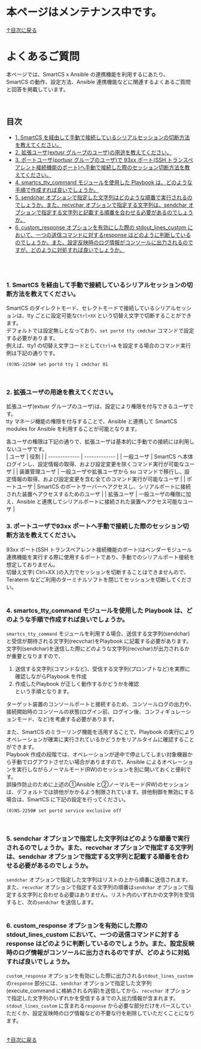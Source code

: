 # 本ページはメンテナンス中です。

[↑目次に戻る](./README.md)
<br>
# よくあるご質問

本ページでは、SmartCS x Ansible の連携機能を利用するにあたり、  
SmartCS の動作、設定方法、Ansible 連携機能などに関連するよくあるご質問と回答を掲載しています。  

<br>

## 目次
- [1. SmartCS を経由して手動で接続しているシリアルセッションの切断方法を教えてください。](./faq.md#1-smartcs-を経由して手動で接続しているシリアルセッションの切断方法を教えてください)
- [2. 拡張ユーザ(extusr グループのユーザ)の用途を教えてください。](./faq.md#2-拡張ユーザの用途を教えてください)
- [3. ポートユーザ(portusr グループのユーザ)で 93xx ポート(SSH トランスペアレント接続機能のポート)へ手動で接続した際のセッション切断方法を教えてください。](./faq.md#3-ポートユーザで93xx-ポートへ手動で接続した際のセッション切断方法を教えてください)
- [4. smartcs_tty_command モジュールを使用した Playbook は、どのような手順で作成すれば良いでしょうか。](./faq.md#4-smartcs_tty_command-モジュールを使用した-Playbook-はどのような手順で作成すれば良いでしょうか)
- [5. sendchar オプションで指定した文字列はどのような順番で実行されるのでしょうか。また、recvchar オプションで指定する文字列は、sendchar オプションで指定する文字列と記載する順番を合わせる必要があるのでしょうか。](./faq.md#5-sendchar-オプションで指定した文字列はどのような順番で実行されるのでしょうかまたrecvchar-オプションで指定する文字列はsendchar-オプションで指定する文字列と記載する順番を合わせる必要があるのでしょうか)
- [6. custom_response オプションを有効にした際の stdout_lines_custom において、一つの送信コマンドに対するresponse はどのように判断しているのでしょうか。また、設定反映時のログ情報がコンソールに出力されるのですが、どのように対処すれば良いでしょうか。](./faq.md#6-custom_response-オプションを有効にした際の-stdout_lines_custom-において一つの送信コマンドに対するresponse-はどのように判断しているのでしょうかまた設定反映時のログ情報がコンソールに出力されるのですがどのように対処すれば良いでしょうか)

<br>
<br>

### 1. SmartCS を経由して手動で接続しているシリアルセッションの切断方法を教えてください。
SmartCS のダイレクトモード、セレクトモードで接続しているシリアルセッションは、tty ごとに設定可能な`Ctrl+XX` という切替え文字で切断することができます。  
デフォルトでは設定無しとなっており、`set portd tty cmdchar` コマンドで設定する必要があります。  
例えば、tty1 の切替え文字コードとして`Ctrl+A` を設定する場合のコマンド実行例は下記の通りです。  
```
(0)NS-2250# set portd tty 1 cmdchar 01
```
<br>

### 2. 拡張ユーザの用途を教えてください。
拡張ユーザ(extusr グループのユーザ)は、設定により権限を付与できるユーザです。  
tty マネージ機能の権限を付与することで、Ansible と連携して SmartCS modules for Ansible を利用することが可能となります。  

各ユーザの権限は下記の通りで、拡張ユーザは基本的に手動での接続には利用しないユーザです。  
| ユーザ | 役割 |
| ------------- | ------------- |
| 一般ユーザ | SmartCS へ本体ログインし、設定情報の取得、および設定変更を除くコマンド実行が可能なユーザ |
| 装置管理ユーザ | 一般ユーザや拡張ユーザから su コマンドで移行し、設定情報の取得、および設定変更を含む全てのコマンド実行が可能なユーザ  |
| ポートユーザ | SmartCS のポートサーバーへアクセスし、シリアルポートに接続された装置へアクセスするためのユーザ |
| 拡張ユーザ | 一般ユーザの権限に加え、Ansible と連携してシリアルポートに接続された装置へアクセス可能なユーザ |
<br>

### 3. ポートユーザで93xx ポートへ手動で接続した際のセッション切断方法を教えてください。
93xx ポート(SSH トランスペアレント接続機能のポート)はベンダーモジュール連携機能を実行する際に使用するポートであり、手動でのシリアルポート接続を想定しておりません。  
切替え文字( Ctrl+XX )の入力でセッションを切断することはできませんので、Teraterm などご利用のターミナルソフトを閉じてセッションを切断してください。  
<br>

### 4. smartcs_tty_command モジュールを使用した Playbook は、どのような手順で作成すれば良いでしょうか。
`smartcs_tty_command` モジュールを利用する場合、送信する文字列(sendchar)と受信が期待される文字列(recvchar)をPlaybook に記載する必要があります。  
文字列(sendchar)を送信した際にどのような文字列(recvchar)が出力されるかが重要となりますので、  
1. 送信する文字列(コマンドなど)、受信する文字列(プロンプトなど)を実際に確認しながらPlaybook を作成  
2. 作成したPlaybook が正しく動作するかどうかを確認  
という手順となります。  

ターゲット装置のコンソールポートと接続するため、コンソールログの出力や、接続開始時のコンソールの状態(ログイン前、ログイン後、コンフィギュレーションモード、など)を考慮する必要があります。  

また、SmartCS のミラーリング機能を活用することで、Playbook の実行によりオペレーションが確実に実行されているかどうかをリアルタイムに確認することができます。  
Playbook 作成の段階では、オペレーションが途中で停止してしまい対象機器から手動でログアウトさせたい場合がありますので、Ansible によるオペレーションを実行しながらノーマルモード(RW)のセッションを別に開いておくと便利です。  
誤操作防止のために上述の①Ansible と②ノーマルモード(RW)のセッション は、デフォルトでは排他がかかるよう制限されています。排他制御を無効にする場合は、SmartCS に下記の設定を行ってください。  
```
(0)NS-2250# set portd service exclusive off
```
<br>

### 5. sendchar オプションで指定した文字列はどのような順番で実行されるのでしょうか。また、recvchar オプションで指定する文字列は、sendchar オプションで指定する文字列と記載する順番を合わせる必要があるのでしょうか。
`sendchar` オプションで指定した文字列はリストの上から順番に送信されます。  
また、`recvchar` オプションで指定する文字列の順番は`sendchar` オプションで指定する文字列と合わせる必要はありません。リスト内のいずれかの文字列を受信すると、次の`sendchar` を送信します。  
<br>

### 6. custom_response オプションを有効にした際の stdout_lines_custom において、一つの送信コマンドに対するresponse はどのように判断しているのでしょうか。また、設定反映時のログ情報がコンソールに出力されるのですが、どのように対処すれば良いでしょうか。
`custom_response` オプションを有効にした際に出力される`stdout_lines_custom` の`response` 部分には、`sendchar` オプションで指定した文字列(execute_command に格納される内容)を送信してから、`recvchar` オプションで指定した文字列のいずれかを受信するまでの入出力情報が含まれます。  
`stdout_lines_custom` に含まれる`response` から必要な部分だけをパースしていただくか、設定反映時のログ情報などの不要な行を削除していただくことになります。  
<br>

[↑目次に戻る](./README.md)
